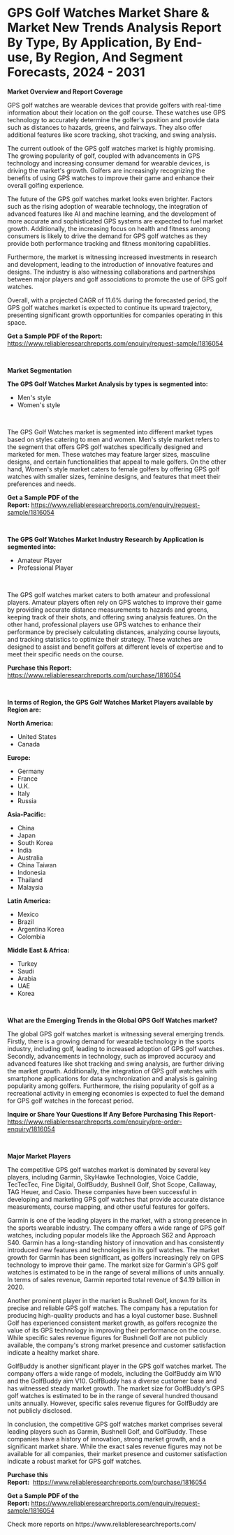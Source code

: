 <p><h1>GPS Golf Watches Market Share & Market New Trends Analysis Report By Type, By Application, By End-use, By Region, And Segment Forecasts, 2024 - 2031</h1></p><p><strong>Market Overview and Report Coverage</strong></p>
<p><p>GPS golf watches are wearable devices that provide golfers with real-time information about their location on the golf course. These watches use GPS technology to accurately determine the golfer's position and provide data such as distances to hazards, greens, and fairways. They also offer additional features like score tracking, shot tracking, and swing analysis.</p><p>The current outlook of the GPS golf watches market is highly promising. The growing popularity of golf, coupled with advancements in GPS technology and increasing consumer demand for wearable devices, is driving the market's growth. Golfers are increasingly recognizing the benefits of using GPS watches to improve their game and enhance their overall golfing experience.</p><p>The future of the GPS golf watches market looks even brighter. Factors such as the rising adoption of wearable technology, the integration of advanced features like AI and machine learning, and the development of more accurate and sophisticated GPS systems are expected to fuel market growth. Additionally, the increasing focus on health and fitness among consumers is likely to drive the demand for GPS golf watches as they provide both performance tracking and fitness monitoring capabilities.</p><p>Furthermore, the market is witnessing increased investments in research and development, leading to the introduction of innovative features and designs. The industry is also witnessing collaborations and partnerships between major players and golf associations to promote the use of GPS golf watches.</p><p>Overall, with a projected CAGR of 11.6% during the forecasted period, the GPS golf watches market is expected to continue its upward trajectory, presenting significant growth opportunities for companies operating in this space.</p></p>
<p><strong>Get a Sample PDF of the Report:</strong> <a href="https://www.reliableresearchreports.com/enquiry/request-sample/1816054">https://www.reliableresearchreports.com/enquiry/request-sample/1816054</a></p>
<p>&nbsp;</p>
<p><strong>Market Segmentation</strong></p>
<p><strong>The GPS Golf Watches Market Analysis by types is segmented into:</strong></p>
<p><ul><li>Men's style</li><li>Women's style</li></ul></p>
<p>&nbsp;</p>
<p><p>The GPS Golf Watches market is segmented into different market types based on styles catering to men and women. Men's style market refers to the segment that offers GPS golf watches specifically designed and marketed for men. These watches may feature larger sizes, masculine designs, and certain functionalities that appeal to male golfers. On the other hand, Women's style market caters to female golfers by offering GPS golf watches with smaller sizes, feminine designs, and features that meet their preferences and needs.</p></p>
<p><strong>Get a Sample PDF of the Report:</strong>&nbsp;<a href="https://www.reliableresearchreports.com/enquiry/request-sample/1816054">https://www.reliableresearchreports.com/enquiry/request-sample/1816054</a></p>
<p>&nbsp;</p>
<p><strong>The GPS Golf Watches Market Industry Research by Application is segmented into:</strong></p>
<p><ul><li>Amateur Player</li><li>Professional Player</li></ul></p>
<p>&nbsp;</p>
<p><p>The GPS golf watches market caters to both amateur and professional players. Amateur players often rely on GPS watches to improve their game by providing accurate distance measurements to hazards and greens, keeping track of their shots, and offering swing analysis features. On the other hand, professional players use GPS watches to enhance their performance by precisely calculating distances, analyzing course layouts, and tracking statistics to optimize their strategy. These watches are designed to assist and benefit golfers at different levels of expertise and to meet their specific needs on the course.</p></p>
<p><strong>Purchase this Report:</strong>&nbsp; <a href="https://www.reliableresearchreports.com/purchase/1816054">https://www.reliableresearchreports.com/purchase/1816054</a></p>
<p>&nbsp;</p>
<p><strong>In terms of Region, the GPS Golf Watches Market Players available by Region are:</strong></p>
<p>
    <p> <strong> North America: </strong>
        <ul>
            <li>United States</li>
            <li>Canada</li>
        </ul>
        </p> 
    <p> <strong> Europe: </strong>
        <ul>
            <li>Germany</li>
            <li>France</li>
            <li>U.K.</li>
            <li>Italy</li>
            <li>Russia</li>
        </ul>
        </p> 
    <p> <strong> Asia-Pacific: </strong>
        <ul>
            <li>China</li>
            <li>Japan</li>
            <li>South Korea</li>
            <li>India</li>
            <li>Australia</li>
            <li>China Taiwan</li>
            <li>Indonesia</li>
            <li>Thailand</li>
            <li>Malaysia</li>
        </ul>
        </p> 
    <p> <strong> Latin America: </strong>
        <ul>
            <li>Mexico</li>
            <li>Brazil</li>
            <li>Argentina Korea</li>
            <li>Colombia</li>
        </ul>
        </p> 
    <p> <strong> Middle East & Africa: </strong>
        <ul>
            <li>Turkey</li>
            <li>Saudi</li>
            <li>Arabia</li>
            <li>UAE</li>
            <li>Korea</li>
        </ul>
    </p>
    </p>
<p>&nbsp;</p>
<p><strong>What are the Emerging Trends in the Global GPS Golf Watches market?</strong></p>
<p><p>The global GPS golf watches market is witnessing several emerging trends. Firstly, there is a growing demand for wearable technology in the sports industry, including golf, leading to increased adoption of GPS golf watches. Secondly, advancements in technology, such as improved accuracy and advanced features like shot tracking and swing analysis, are further driving the market growth. Additionally, the integration of GPS golf watches with smartphone applications for data synchronization and analysis is gaining popularity among golfers. Furthermore, the rising popularity of golf as a recreational activity in emerging economies is expected to fuel the demand for GPS golf watches in the forecast period.</p></p>
<p><strong>Inquire or Share Your Questions If Any Before Purchasing This Report</strong>- <a href="https://www.reliableresearchreports.com/enquiry/pre-order-enquiry/1816054">https://www.reliableresearchreports.com/enquiry/pre-order-enquiry/1816054</a></p>
<p>&nbsp;</p>
<p><strong>Major Market Players</strong></p>
<p><p>The competitive GPS golf watches market is dominated by several key players, including Garmin, SkyHawke Technologies, Voice Caddie, TecTecTec, Fine Digital, GolfBuddy, Bushnell Golf, Shot Scope, Callaway, TAG Heuer, and Casio. These companies have been successful in developing and marketing GPS golf watches that provide accurate distance measurements, course mapping, and other useful features for golfers.</p><p>Garmin is one of the leading players in the market, with a strong presence in the sports wearable industry. The company offers a wide range of GPS golf watches, including popular models like the Approach S62 and Approach S40. Garmin has a long-standing history of innovation and has consistently introduced new features and technologies in its golf watches. The market growth for Garmin has been significant, as golfers increasingly rely on GPS technology to improve their game. The market size for Garmin's GPS golf watches is estimated to be in the range of several millions of units annually. In terms of sales revenue, Garmin reported total revenue of $4.19 billion in 2020.</p><p>Another prominent player in the market is Bushnell Golf, known for its precise and reliable GPS golf watches. The company has a reputation for producing high-quality products and has a loyal customer base. Bushnell Golf has experienced consistent market growth, as golfers recognize the value of its GPS technology in improving their performance on the course. While specific sales revenue figures for Bushnell Golf are not publicly available, the company's strong market presence and customer satisfaction indicate a healthy market share.</p><p>GolfBuddy is another significant player in the GPS golf watches market. The company offers a wide range of models, including the GolfBuddy aim W10 and the GolfBuddy aim V10. GolfBuddy has a diverse customer base and has witnessed steady market growth. The market size for GolfBuddy's GPS golf watches is estimated to be in the range of several hundred thousand units annually. However, specific sales revenue figures for GolfBuddy are not publicly disclosed.</p><p>In conclusion, the competitive GPS golf watches market comprises several leading players such as Garmin, Bushnell Golf, and GolfBuddy. These companies have a history of innovation, strong market growth, and a significant market share. While the exact sales revenue figures may not be available for all companies, their market presence and customer satisfaction indicate a robust market for GPS golf watches.</p></p>
<p><strong>Purchase this Report:</strong>&nbsp;&nbsp;<a href="https://www.reliableresearchreports.com/purchase/1816054">https://www.reliableresearchreports.com/purchase/1816054</a></p>
<p></p>
<p><strong>Get a Sample PDF of the Report:</strong>&nbsp;<a href="https://www.reliableresearchreports.com/enquiry/request-sample/1816054">https://www.reliableresearchreports.com/enquiry/request-sample/1816054</a></p>
<p>Check more reports on https://www.reliableresearchreports.com/</p>